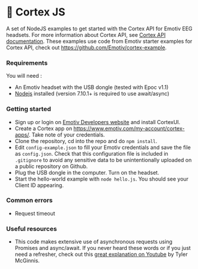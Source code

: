# 🧠 Cortex JS
A set of NodeJS examples to get started with the Cortex API for Emotiv EEG headsets. For more information about Cortex API, see [Cortex API documentation](https://emotiv.github.io/cortex-docs). These examples use code from Emotiv starter examples for Cortex API, check out https://github.com/Emotiv/cortex-example. 

### Requirements
You will need :
* An Emotiv headset with the USB dongle (tested with Epoc v1.1)
* [Nodejs](https://nodejs.org) installed (version 7.10.1+ is required to use await/async)


### Getting started
* Sign up or login on [Emotiv Developers website](https://www.emotiv.com/developer/) and install CortexUI.
* Create a Cortex app on https://www.emotiv.com/my-account/cortex-apps/. Take note of your credentials.
* Clone the repository, cd into the repo and do `npm install`. 
* Edit `config-example.json` to fill your Emotiv credentials and save the file as `config.json`. Check that this configuration file is included in `.gitignore` to avoid any sensitive data to be unintentionally uploaded on a public repository on Github. 
* Plug the USB dongle in the computer. Turn on the headset. 
* Start the hello-world example with `node hello.js`. You should see your Client ID appearing.

### Common errors
* Request timeout

### Useful resources
* This code makes extensive use of asynchronous requests using Promises and async/await. If you never heard these words or if you just need a refresher, check out this [great explanation on Youtube](https://www.youtube.com/watch?v=gB-OmN1egV8) by Tyler McGinnis. 
